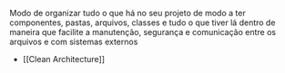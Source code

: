 
Modo de organizar tudo o que há no seu projeto de modo a ter componentes, pastas, arquivos, classes e tudo o que tiver lá dentro de maneira que facilite a manutenção, segurança e comunicação entre os arquivos e com sistemas externos

- [[Clean Architecture]]
